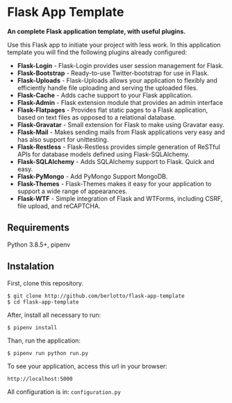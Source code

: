 # Flask App Template

**An complete Flask application template, with useful plugins.**

Use this Flask app to initiate your project with less work. In this application  template you will find the following plugins already configured:

* **Flask-Login** - Flask-Login provides user session management for Flask.
* **Flask-Bootstrap** - Ready-to-use Twitter-bootstrap for use in Flask.
* **Flask-Uploads** - Flask-Uploads allows your application to flexibly and efficiently handle file uploading and serving the uploaded files.
* **Flask-Cache** - Adds cache support to your Flask application.
* **Flask-Admin** - Flask extension module that provides an admin interface
* **Flask-Flatpages** - Provides flat static pages to a Flask application, based on text files as opposed to a relational database.
* **Flask-Gravatar** - Small extension for Flask to make using Gravatar easy.
* **Flask-Mail** - Makes sending mails from Flask applications very easy and has also support for unittesting.
* **Flask-Restless** - Flask-Restless provides simple generation of ReSTful APIs for database models defined using Flask-SQLAlchemy.
* **Flask-SQLAlchemy** - Adds SQLAlchemy support to Flask. Quick and easy.
* **Flask-PyMongo** - Add PyMongo Support MongoDB.
* **Flask-Themes** - Flask-Themes makes it easy for your application to support a wide range of appearances.
* **Flask-WTF** - Simple integration of Flask and WTForms, including CSRF, file upload, and reCAPTCHA.

## Requirements

Python 3.8.5+, pipenv

## Instalation

First, clone this repository.

    $ git clone http://github.com/berlotto/flask-app-template
    $ cd flask-app-template

After, install all necessary to run:

    $ pipenv install

Than, run the application:

	$ pipenv run python run.py

To see your application, access this url in your browser: 

	http://localhost:5000

All configuration is in: `configuration.py`
